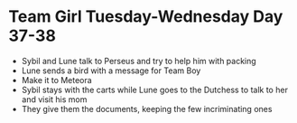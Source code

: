 # Team Girl Tuesday-Wednesday Day 37-38

- Sybil and Lune talk to Perseus and try to help him with packing
- Lune sends a bird with a message for Team Boy
- Make it to Meteora
- Sybil stays with the carts while Lune goes to the Dutchess to talk to her and visit his mom
- They give them the documents, keeping the few incriminating ones